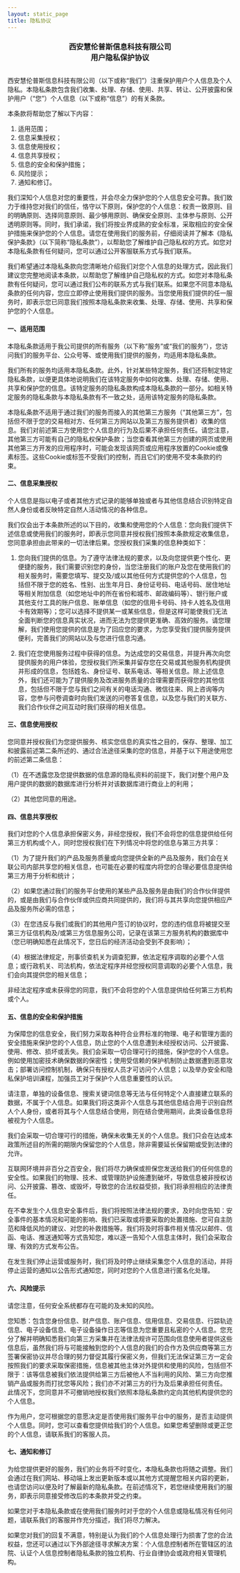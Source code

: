 ```yaml
---
layout: static_page
title: 隐私协议
---
```


<h3 style="text-align: center; margin-bottom: 30px;">西安慧伦普斯信息科技有限公司<br>用户隐私保护协议</h3>

西安慧伦普斯信息科技有限公司（以下或称“我们”）注重保护用户个人信息及个人隐私。本隐私条款包含我们收集、处理、存储、使用、共享、转让、公开披露和保护用户（“您”）个人信息（以下或称“信息”）的有关条款。

本条款将帮助您了解以下内容：

1. 适用范围；
2. 信息采集授权；
3. 信息使用授权；
4. 信息共享授权；
5. 信息的安全和保护措施；
6. 风险提示；
7. 通知和修订。

我们深知个人信息对您的重要性，并会尽全力保护您的个人信息安全可靠。我们致力于维持您对我们的信任，恪守以下原则，保护您的个人信息：权责一致原则、目的明确原则、选择同意原则、最少够用原则、确保安全原则、主体参与原则、公开透明原则等。同时，我们承诺，我们将按业界成熟的安全标准，采取相应的安全保护措施来保护您的个人信息。请您在使用我们的服务前，仔细阅读并了解本《隐私保护条款》（以下简称“隐私条款”），以帮助您了解维护自己隐私权的方式。如您对本隐私条款有任何疑问，您可以通过公开客服联系方式与我们联系。

我们希望通过本隐私条款向您清晰地介绍我们对您个人信息的处理方式，因此我们建议您完整地阅读本条款，以帮助您了解维护自己隐私权的方式。如您对本隐私条款有任何疑问，您可以通过我们公布的联系方式与我们联系。如果您不同意本隐私条款的任何内容，您应立即停止使用我们提供的服务。当您使用我们提供的任一服务时，即表示您已同意我们按照本隐私条款来收集、处理、存储、使用、共享和保护您的个人信息。

#### 一、适用范围
本隐私条款适用于我公司提供的所有服务（以下称“服务”或“我们的服务”），您访问我们的服务平台、公众号等、或使用我们提供的服务，均适用本隐私条款。

我们所有的服务均适用本隐私条款。此外，针对某些特定服务，我们还将制定特定隐私条款，以便更具体地说明我们在该特定服务中如何收集、处理、存储、使用、共享和保护您的信息。该特定服务的隐私条款构成本隐私条款的一部分。如相关特定服务的隐私条款与本隐私条款有不一致之处，适用该特定服务的隐私条款。

本隐私条款不适用于通过我们的服务而接入的其他第三方服务（“其他第三方”，包括但不限于您的交易相对方、任何第三方网站以及第三方服务提供者）收集的信息。我们对前述第三方使用您个人信息的行为及后果不承担任何责任。请您注意，其他第三方可能有自己的隐私权保护条款；当您查看其他第三方创建的网页或使用其他第三方开发的应用程序时，可能会发现该网页或应用程序放置的Cookie或像素标签。这些Cookie或标签不受我们的控制，而且它们的使用不受本条款的约束。

#### 二、信息采集授权

个人信息是指以电子或者其他方式记录的能够单独或者与其他信息结合识别特定自然人身份或者反映特定自然人活动情况的各种信息。

我们仅会出于本条款所述的以下目的，收集和使用您的个人信息：您向我们提供下述信息或使用我们的服务时，即表示您同意并授权我们按照本条款规定收集信息，您同意承担由此带来的一切法律后果。您授权我们采集的信息种类如下：

1. 您向我们提供的信息。为了遵守法律法规的要求，以及向您提供更个性化、更便捷的服务，我们需要识别您的身份，当您注册我们的账户及您在使用我们的相关服务时，需要您填写、提交及/或以其他任何方式提供您的个人信息，包括但不限于您的姓名、性别、出生年月日、身份证号码、电话号码、居住地址等相关附加信息（如您地址中的所在省份和城市、邮政编码等）、银行账户或其他支付工具的账户信息、账单信息（如您的信用卡号码、持卡人姓名及信用卡有效期等）；您可以选择不提供某一或某些信息，但是这样可能使我们无法全面判断您的信息真实状况，进而无法为您提供更准确、高效的服务。请您理解，我们使用您提供的信息是为了回应您的要求，为您享受我们提供服务提供便利，完善我们的网站以及与您进行信息沟通。

2. 我们在您使用服务过程中获得的信息。为达成您的交易信息，并提升再次向您提供服务的用户体验，您授权我们所采集并留存您在交易或其他服务机构提供并形成的信息，包括姓名、身份证号、联系电话、等相关信息。除上述信息外，我们还可能为了提供服务及改进服务质量的合理需要而获得您的其他信息，包括但不限于您与我们之间有关的电话沟通、微信往来、网上咨询等内容，您参与问卷调查时向我们发送的问卷答复信息，以及您与我们的关联方、我们合作伙伴之间互动时我们获得的相关信息。

#### 三、信息使用授权

您同意并授权我们为您提供服务、核实您信息的真实性之目的，保存、整理、加工和披露前述第二条所述的、通过合法途径采集的您的信息，并基于以下用途使用您的前述第二条信息：

（1）在不透露您及您提供数据的信息源的隐私资料的前提下，我们对整个用户及用户提供的数据的数据库进行分析并对该数据库进行商业上的利用；

（2）其他您同意的用途。

#### 四、信息共享授权

我们对您的个人信息承担保密义务，非经您授权，我们不会将您的信息提供给任何第三方机构或个人，同时您授权我们在下列情况中将您的信息与第三方共享：

（1）为了提升我们的产品及服务质量或向您提供全新的产品及服务，我们会在关联公司内部共享您的相关信息，也可能在必要的程度内将您的合理必要信息提供给第三方用于分析和统计；

（2）如果您通过我们的服务平台使用的某些产品及服务是由我们的合作伙伴提供的，或是由我们与合作伙伴或供应商共同提供的，我们将与其共享向您提供相应产品及服务所必需的信息；

（3）在您违反与我们或我们的其他用户签订的协议时，您的违约信息将被提交至第三方征信机构及/或第三方信息服务公司，记录在该第三方服务机构的数据库中（您已明确知悉在此情况下，您日后的经济活动会受到不良影响）；

（4）根据法律规定，刑事侦查机关为调查犯罪，依法定程序调取的必要个人信息；或行政机关、司法机构，依法定程序并经您授权同意调取的必要个人信息，我们会向其提供您的相关信息；

非经法定程序或未获得您的同意，我们不会将您的个人信息提供给任何第三方机构或个人。

#### 五、信息的安全和保护措施

为保障您的信息安全，我们努力采取各种符合业界标准的物理、电子和管理方面的安全措施来保护您的个人信息，防止您的个人信息遭到未经授权访问、公开披露、使用、修改、损坏或丢失。我们会采取一切合理可行的措施，保护您的个人信息。例如使用加密技术确保数据的保密性；使用受信赖的保护机制防止数据遭到恶意攻击；部署访问控制机制，确保只有授权人员才可访问个人信息；以及举办安全和隐私保护培训课程，加强员工对于保护个人信息重要性的认识。

请注意，单独的设备信息、搜索关键词信息等无法与任何特定个人直接建立联系的数据，不属于个人信息。如果我们将这类非个人信息与其他信息结合用于识别自然人个人身份，或者将其与个人信息结合使用，则在结合使用期间，此类设备信息将被视为个人信息。

我们会采取一切合理可行的措施，确保未收集无关的个人信息。我们只会在达成本政策所述目的所需的期限内保留您的个人信息，除非需要延长保留期或受到法律的允许。

互联网环境并非百分之百安全，我们将尽力确保或担保您发送给我们的任何信息的安全性。如果我们的物理、技术、或管理防护设施遭到破坏，导致信息被非授权访问、公开披露、篡改、或毁坏，导致您的合法权益受损，我们将承担相应的法律责任。

在不幸发生个人信息安全事件后，我们将按照法律法规的要求，及时向您告知：安全事件的基本情况和可能的影响、我们已采取或将要采取的处置措施、您可自主防范和降低风险的建议、对您的补救措施等。我们将及时将事件相关情况以邮件、信函、电话、推送通知等方式告知您，难以逐一告知个人信息主体时，我们会采取合理、有效的方式发布公告。

在发生我们停止运营或服务时，我们将及时停止继续采集您个人信息的活动，并将停止运营的通知以公告形式通知您，同时对您的个人信息进行匿名化处理。

#### 六、风险提示
请您注意，任何安全系统都存在可能的及未知的风险。

您知悉：包含您身份信息、财产信息、账户信息、信用信息、交易信息、行踪轨迹信息、电子设备信息、电子设备操作日志等信息为您重要且私密的个人信息。您充分了解并明确知悉我们向第三方采集并在法律法规许可范围向信息使用者提供这些信息后，虽然我们将与可能接触到您的个人信息的我们的合作方及供应商等第三方签署保密协议并尽合理的努力督促其履行保密义务，但我们无法保证第三方一定会按照我们的要求采取保密措施，信息被其他主体对外提供和使用的风险，包括但不限于：该等信息被我们依法提供给第三方后被他人不当利用的风险、第三方向您推销产品或服务而打扰您等风险；我们亦不对第三方的行为及后果承担任何责任。 此情况下，您同意并不可撤销地授权我们依照本隐私条款约定向其他机构提供您的个人信息。

作为用户，您可根据您的意愿决定是否使用我们服务平台中的服务，是否主动提供个人信息。同时，您可以查看您提供给我们的个人信息。如果您希望删除或更正您的个人信息，请联系我们的客服人员。

#### 七、通知和修订

为给您提供更好的服务，我们的业务将不时变化，本隐私条款也将随之调整。我们会通过在我们网站、移动端上发出更新版本或以其他方式提醒您相关内容的更新，也请您访问以便及时了解最新的隐私条款。在前述情况下，若您继续使用我们的服务，即表示同意接受修改后的本条款并受之约束。

如果您对于本隐私条款或在使用我们服务时对于您的个人信息或隐私情况有任何问题，请联系我们的客服并作充分描述，我们将尽力解决。

如果您对我们的回复不满意，特别是认为我们的个人信息处理行为损害了您的合法权益，您还可以通过以下外部途径寻求解决方案：个人信息控制者所在管辖区的法院、认证个人信息控制者隐私条款的独立机构、行业自律协会或政府相关管理机构。

